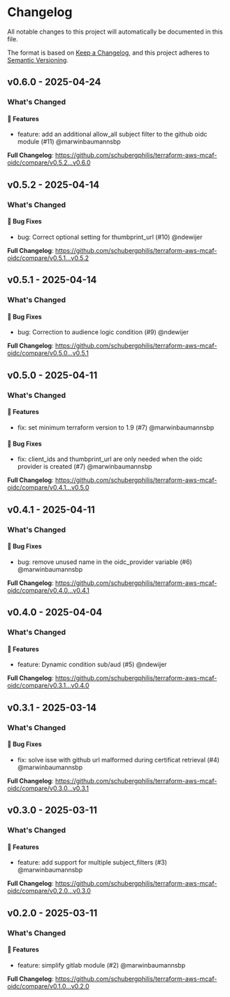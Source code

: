 # Changelog

All notable changes to this project will automatically be documented in this file.

The format is based on [Keep a Changelog](https://keepachangelog.com/en/1.0.0/),
and this project adheres to [Semantic Versioning](https://semver.org/spec/v2.0.0.html).

## v0.6.0 - 2025-04-24

### What's Changed

#### 🚀 Features

* feature: add an additional allow_all subject filter to the github oidc module (#11) @marwinbaumannsbp

**Full Changelog**: https://github.com/schubergphilis/terraform-aws-mcaf-oidc/compare/v0.5.2...v0.6.0

## v0.5.2 - 2025-04-14

### What's Changed

#### 🐛 Bug Fixes

* bug: Correct optional setting for thumbprint_url (#10) @ndewijer

**Full Changelog**: https://github.com/schubergphilis/terraform-aws-mcaf-oidc/compare/v0.5.1...v0.5.2

## v0.5.1 - 2025-04-14

### What's Changed

#### 🐛 Bug Fixes

* bug: Correction to audience logic condition (#9) @ndewijer

**Full Changelog**: https://github.com/schubergphilis/terraform-aws-mcaf-oidc/compare/v0.5.0...v0.5.1

## v0.5.0 - 2025-04-11

### What's Changed

#### 🚀 Features

* fix: set minimum terraform version to 1.9 (#7) @marwinbaumannsbp

#### 🐛 Bug Fixes

* fix: client_ids and thumbprint_url are only needed when the oidc provider is created (#7) @marwinbaumannsbp

**Full Changelog**: https://github.com/schubergphilis/terraform-aws-mcaf-oidc/compare/v0.4.1...v0.5.0

## v0.4.1 - 2025-04-11

### What's Changed

#### 🐛 Bug Fixes

* bug: remove unused name in the oidc_provider variable (#6) @marwinbaumannsbp

**Full Changelog**: https://github.com/schubergphilis/terraform-aws-mcaf-oidc/compare/v0.4.0...v0.4.1

## v0.4.0 - 2025-04-04

### What's Changed

#### 🚀 Features

* feature: Dynamic condition sub/aud (#5) @ndewijer

**Full Changelog**: https://github.com/schubergphilis/terraform-aws-mcaf-oidc/compare/v0.3.1...v0.4.0

## v0.3.1 - 2025-03-14

### What's Changed

#### 🐛 Bug Fixes

* fix: solve isse with github url malformed during certificat retrieval (#4) @marwinbaumannsbp

**Full Changelog**: https://github.com/schubergphilis/terraform-aws-mcaf-oidc/compare/v0.3.0...v0.3.1

## v0.3.0 - 2025-03-11

### What's Changed

#### 🚀 Features

* feature: add support for multiple subject_filters (#3) @marwinbaumannsbp

**Full Changelog**: https://github.com/schubergphilis/terraform-aws-mcaf-oidc/compare/v0.2.0...v0.3.0

## v0.2.0 - 2025-03-11

### What's Changed

#### 🚀 Features

* feature: simplify gitlab module (#2) @marwinbaumannsbp

**Full Changelog**: https://github.com/schubergphilis/terraform-aws-mcaf-oidc/compare/v0.1.0...v0.2.0
